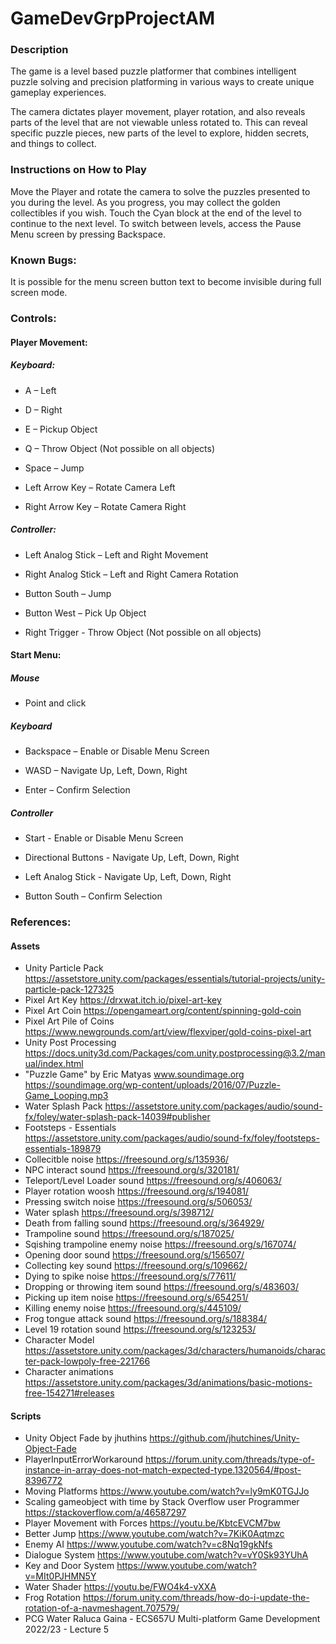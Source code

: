# GameDevGrpProjectAM

### Description

The game is a level based puzzle platformer that combines intelligent puzzle solving and precision platforming in various ways to create unique gameplay experiences.

The camera dictates player movement, player rotation, and also reveals parts of the level that are not viewable unless rotated to. This can reveal specific puzzle pieces, new parts of the level to explore, hidden secrets, and things to collect.

### Instructions on How to Play

Move the Player and rotate the camera to solve the puzzles presented to you during the level. As you progress, you may collect the golden collectibles if you wish. Touch the Cyan block at the end of the level to continue to the next level.
To switch between levels, access the Pause Menu screen by pressing Backspace.

### Known Bugs:

It is possible for the menu screen button text to become invisible during full screen mode.

### Controls:


#### Player Movement:

##### Keyboard:

- A – Left

- D – Right

- E – Pickup Object

- Q – Throw Object (Not possible on all objects)

- Space – Jump

- Left Arrow Key – Rotate Camera Left

- Right Arrow Key – Rotate Camera Right


##### Controller:

- Left Analog Stick – Left and Right Movement

- Right Analog Stick – Left and Right Camera Rotation

- Button South – Jump

- Button West – Pick Up Object

- Right Trigger - Throw Object (Not possible on all objects)



#### Start Menu:

##### Mouse

- Point and click

##### Keyboard

- Backspace – Enable or Disable Menu Screen

- WASD – Navigate Up, Left, Down, Right

- Enter – Confirm Selection

##### Controller

- Start - Enable or Disable Menu Screen

- Directional Buttons - Navigate Up, Left, Down, Right

- Left Analog Stick - Navigate Up, Left, Down, Right

- Button South – Confirm Selection

### References:

#### Assets

- Unity Particle Pack
https://assetstore.unity.com/packages/essentials/tutorial-projects/unity-particle-pack-127325
- Pixel Art Key
https://drxwat.itch.io/pixel-art-key
- Pixel Art Coin
https://opengameart.org/content/spinning-gold-coin
- Pixel Art Pile of Coins
https://www.newgrounds.com/art/view/flexviper/gold-coins-pixel-art
- Unity Post Processing
https://docs.unity3d.com/Packages/com.unity.postprocessing@3.2/manual/index.html
- "Puzzle Game" by Eric Matyas www.soundimage.org
https://soundimage.org/wp-content/uploads/2016/07/Puzzle-Game_Looping.mp3
- Water Splash Pack
https://assetstore.unity.com/packages/audio/sound-fx/foley/water-splash-pack-14039#publisher
- Footsteps - Essentials
https://assetstore.unity.com/packages/audio/sound-fx/foley/footsteps-essentials-189879
- Collecitble noise
https://freesound.org/s/135936/
- NPC interact sound
https://freesound.org/s/320181/
- Teleport/Level Loader sound
https://freesound.org/s/406063/
- Player rotation woosh
https://freesound.org/s/194081/
- Pressing switch noise
https://freesound.org/s/506053/
- Water splash
https://freesound.org/s/398712/
- Death from falling sound
https://freesound.org/s/364929/
- Trampoline sound
https://freesound.org/s/187025/
- Sqishing trampoline enemy noise
https://freesound.org/s/167074/
- Opening door sound
https://freesound.org/s/156507/
- Collecting key sound
https://freesound.org/s/109662/
- Dying to spike noise
https://freesound.org/s/77611/
- Dropping or throwing item sound
https://freesound.org/s/483603/
- Picking up item noise
https://freesound.org/s/654251/
- Killing enemy noise
https://freesound.org/s/445109/
- Frog tongue attack sound
https://freesound.org/s/188384/
- Level 19 rotation sound
https://freesound.org/s/123253/
- Character Model
https://assetstore.unity.com/packages/3d/characters/humanoids/character-pack-lowpoly-free-221766
- Character animations
https://assetstore.unity.com/packages/3d/animations/basic-motions-free-154271#releases
#### Scripts

- Unity Object Fade by jhuthins
https://github.com/jhutchines/Unity-Object-Fade
- PlayerInputErrorWorkaround
https://forum.unity.com/threads/type-of-instance-in-array-does-not-match-expected-type.1320564/#post-8396772
- Moving Platforms
https://www.youtube.com/watch?v=ly9mK0TGJJo
- Scaling gameobject with time by Stack Overflow user Programmer
https://stackoverflow.com/a/46587297
- Player Movement with Forces
https://youtu.be/KbtcEVCM7bw
- Better Jump
https://www.youtube.com/watch?v=7KiK0Aqtmzc
- Enemy AI
https://www.youtube.com/watch?v=c8Nq19gkNfs
- Dialogue System
https://www.youtube.com/watch?v=vY0Sk93YUhA
- Key and Door System
https://www.youtube.com/watch?v=MIt0PJHMN5Y
- Water Shader
https://youtu.be/FWO4k4-vXXA
- Frog Rotation
https://forum.unity.com/threads/how-do-i-update-the-rotation-of-a-navmeshagent.707579/
- PCG Water
Raluca Gaina - ECS657U Multi-platform Game Development 2022/23 - Lecture 5
